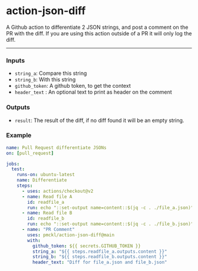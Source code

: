 # action-json-diff
A Github action to differentiate 2 JSON strings, and post a comment on the PR with the diff.
If you are using this action outside of a PR it will only log the diff.

---

### Inputs
- `string_a`: Compare this string
- `string_b`: With this string
- `github_token`: A github token, to get the context
- `header_text` : An optional text to print as header on the comment

### Outputs
- `result`: The result of the diff, if no diff found it will be an empty string.

### Example

```yaml
name: Pull Request differentiate JSONs
on: [pull_request]

jobs:
  test:
    runs-on: ubuntu-latest
    name: Differentiate
    steps:
      - uses: actions/checkout@v2
      - name: Read file A
        id: readfile_a
        run: echo "::set-output name=content::$(jq -c . ./file_a.json)"
      - name: Read file B
        id: readfile_b
        run: echo "::set-output name=content::$(jq -c . ./file_b.json)"
      - name: "PR Comment"
        uses: pmckl/action-json-diff@main
        with:
          github_token: ${{ secrets.GITHUB_TOKEN }}
          string_a: "${{ steps.readfile_a.outputs.content }}"
          string_b: "${{ steps.readfile_b.outputs.content }}"
          header_text: "Diff for file_a.json and file_b.json"
```